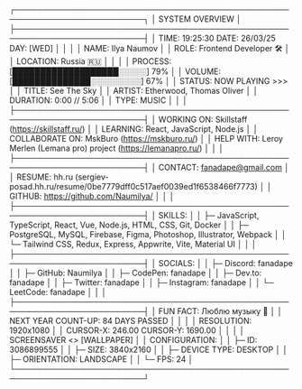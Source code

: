 ┌─────────────────────────────────────────────────────────────────────────┐
│                           SYSTEM OVERVIEW                                │
├─────────────────────────────────────────────────────────────────────────┤
│ TIME: 19:25:30    DATE: 26/03/25    DAY: [WED]                           │
│                                                                          │
│ NAME: Ilya Naumov                                                        │
│ ROLE: Frontend Developer 🛠                                              │
│ LOCATION: Russia 🇷🇺                                                      │
│                                                                          │
│ PROCESS: [███████████████████░░░░░] 79%                                  │
│ VOLUME:  [██████████████░░░░░░░░░] 67%                                   │
│ STATUS: NOW PLAYING >>>                                                  │
│ TITLE: See The Sky                                                       │
│ ARTIST: Etherwood, Thomas Oliver                                         │
│ DURATION: 0:00 // 5:06                                                   │
│ TYPE: MUSIC                                                              │
│                                                                          │
├─────────────────────────────────────────────────────────────────────────┤
│ WORKING ON: Skillstaff (https://skillstaff.ru/)                          │
│ LEARNING: React, JavaScript, Node.js                                     │
│ COLLABORATE ON: MskBuro (https://mskburo.ru/)                            │
│ HELP WITH: Leroy Merlen (Lemana pro) project (https://lemanapro.ru/)     │
│                                                                          │
├─────────────────────────────────────────────────────────────────────────┤
│ CONTACT: fanadape@gmail.com                                              │
│ RESUME: hh.ru (sergiev-posad.hh.ru/resume/0be7779dff0c517aef0039ed1f6538466f7773) │
│ GITHUB: https://github.com/Naumilya/                                     │
│                                                                          │
├─────────────────────────────────────────────────────────────────────────┤
│ SKILLS:                                                                 │
│ ├─ JavaScript, TypeScript, React, Vue, Node.js, HTML, CSS, Git, Docker  │
│ ├─ PostgreSQL, MySQL, Firebase, Figma, Photoshop, Illustrator, Webpack  │
│ └─ Tailwind CSS, Redux, Express, Appwrite, Vite, Material UI            │
│                                                                         │
├─────────────────────────────────────────────────────────────────────────┤
│ SOCIALS:                                                                │
│ ├─ Discord: fanadape                                                    │
│ ├─ GitHub: Naumilya                                                     │
│ ├─ CodePen: fanadape                                                    │
│ ├─ Dev.to: fanadape                                                     │
│ ├─ Twitter: fanadape                                                    │
│ ├─ Instagram: fanadape                                                  │
│ └─ LeetCode: fanadape                                                   │
│                                                                         │
├─────────────────────────────────────────────────────────────────────────┤
│ FUN FACT: Люблю музыку 🎵                                               │
│ NEXT YEAR COUNT-UP: 84 DAYS PASSED                                       │
│                                                                          │
│ RESOLUTION: 1920x1080                                                    │
│ CURSOR-X: 246.00   CURSOR-Y: 1690.00                                     │
│                                                                          │
│ SCREENSAVER <> [WALLPAPER]                                               │
│ CONFIGURATION:                                                           │
│ ├─ ID: 3086899555                                                        │
│ ├─ SIZE: 3840x2160                                                       │
│ ├─ DEVICE TYPE: DESKTOP                                                  │
│ ├─ ORIENTATION: LANDSCAPE                                                │
│ └─ FPS: 24                                                               │
└─────────────────────────────────────────────────────────────────────────┘

